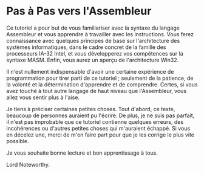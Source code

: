 # Pas à Pas vers l'Assembleur


Ce tutoriel a pour but de vous familiariser avec la syntaxe du langage Assembleur et vous apprendre à travailler avec les instructions. Vous ferez connaissance avec quelques principes de base sur l'architecture des systèmes informatiques, dans le cadre concret de la famille des processeurs IA-32 Intel, et vous développerez vos compétences sur la syntaxe MASM. Enfin, vous aurez un aperçu de l'architecture Win32.

Il n'est nullement indispensable d'avoir une certaine expérience de programmation pour tirer parti de ce tutoriel ; seulement de la patience, de la volonté et la détermination d'apprendre et de comprendre. Certes, si vous avez touché à tout autre langage de haut niveau que l'Assembleur, vous allez vous sentir plus à l'aise.

Je tiens à préciser certaines petites choses. Tout d'abord, ce texte, beaucoup de personnes auraient pu l'écrire. De plus, je ne suis pas parfait, il n'est pas improbable que ce tutoriel contienne quelques erreurs, des incohérences ou d'autres petites choses qui m'auraient échappé. Si vous en décelez une, merci de m'en faire part pour que je les corrige le plus vite possible.

Je vous souhaite bonne lecture et bon apprentissage à tous.

Lord Noteworthy.